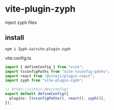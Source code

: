 # vite-plugin-zyph
inject zyph files

## install

```
npm i Zyph-io/vite-plugin-zyph
```

vite.config.ts
```ts
import { defineConfig } from "vite";
import tsconfigPaths from "vite-tsconfig-paths";
import react from "@vitejs/plugin-react";
import zyph from "vite-plugin-zyph";

// https://vitejs.dev/config/
export default defineConfig({
  plugins: [tsconfigPaths(), react(), zyph()],
});
```